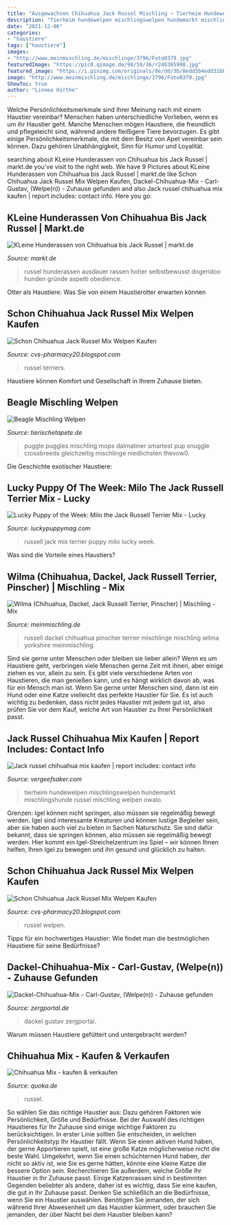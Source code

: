 ```yaml
---
title: "Ausgewachsen Chihuahua Jack Russel Mischling ~ Tierheim Hundewelpen Mischlingswelpen Hundemarkt Mischlingshunde Russel Mischling Welpen Owalo"
description: "Tierheim hundewelpen mischlingswelpen hundemarkt mischlingshunde russel mischling welpen owalo"
date: "2021-12-06"
categories:
- "haustiere"
tags: ["haustiere"]
images:
- "http://www.meinmischling.de/mischlinge/3796/Foto0379.jpg"
featuredImage: "https://pic0.qimage.de/98/59/36/r240365998.jpg"
featured_image: "https://i.pinimg.com/originals/8e/dd/3b/8edd3b4edd31bbac40c06b4c401d8c84.jpg"
image: "http://www.meinmischling.de/mischlinge/3796/Foto0379.jpg"
ShowToc: true
author: "Linnea Hirthe"
---
```



Welche Persönlichkeitsmerkmale sind Ihrer Meinung nach mit einem Haustier vereinbar?
Menschen haben unterschiedliche Vorlieben, wenn es um ihr Haustier geht. Manche Menschen mögen Haustiere, die freundlich und pflegeleicht sind, während andere fleißigere Tiere bevorzugen. Es gibt einige Persönlichkeitsmerkmale, die mit dem Besitz von Apet vereinbar sein können. Dazu gehören Unabhängigkeit, Sinn für Humor und Loyalität.

	

		
searching about KLeine Hunderassen von Chihuahua bis Jack Russel | markt.de you've visit to the right web. We have 9 Pictures about KLeine Hunderassen von Chihuahua bis Jack Russel | markt.de like Schon Chihuahua Jack Russel Mix Welpen Kaufen, Dackel-Chihuahua-Mix - Carl-Gustav, (Welpe(n)) - Zuhause gefunden and also Jack russel chihuahua mix kaufen | report includes: contact info. Here you go:
		
    
## KLeine Hunderassen Von Chihuahua Bis Jack Russel | Markt.de

<img loading=lazy src="https://bilder.markt.de/images/cms/hunde/jack_russel.jpg" onerror="this.onerror=null;this.src='https://tse3.mm.bing.net/th?id=OIP.IekN9ibzysoXB0ZP4d8CvAHaHy&amp;pid=15.1';" alt="KLeine Hunderassen von Chihuahua bis Jack Russel | markt.de">

_Source: markt.de_

>russel hunderassen ausdauer rassen hoher selbstbewusst dogeridoo hunden gründe aspetti obedience. 

	

Otter als Haustiere: Was Sie von einem Haustierotter erwarten können

    
## Schon Chihuahua Jack Russel Mix Welpen Kaufen

<img loading=lazy src="https://i.pinimg.com/originals/2d/fa/d3/2dfad3cbde6e42dbe46394624d31a3d7.jpg" onerror="this.onerror=null;this.src='https://tse2.mm.bing.net/th?id=OIP.xpK5bniAcLwcP3xED1XqjAAAAA&amp;pid=15.1';" alt="Schon Chihuahua Jack Russel Mix Welpen Kaufen">

_Source: cvs-pharmacy20.blogspot.com_

>russel terriers. 

	

Haustiere können Komfort und Gesellschaft in Ihrem Zuhause bieten.

    
## Beagle Mischling Welpen

<img loading=lazy src="https://s3-eu-west-1.amazonaws.com/bowwowtimes-new/wp-content/uploads/2015/08/pug-beagle.jpg" onerror="this.onerror=null;this.src='https://tse1.mm.bing.net/th?id=OIP.lZxfFnpAh-kqR1jtlfnq4AHaJ6&amp;pid=15.1';" alt="Beagle Mischling Welpen">

_Source: tierischetapete.de_

>puggle puggles mischling mops dalmatiner smartest pup snuggle crossbreeds gleichzeitig mischlinge niedlichsten thevow0. 

	

Die Geschichte exotischer Haustiere:

    
## Lucky Puppy Of The Week: Milo The Jack Russell Terrier Mix - Lucky

<img loading=lazy src="https://www.luckypuppymag.com/wp-content/uploads/2016/01/Milo-large-crop-e1454002983371.jpg" onerror="this.onerror=null;this.src='https://tse3.mm.bing.net/th?id=OIP.-h4hhOW84kiTBgB45UszWAHaFj&amp;pid=15.1';" alt="Lucky Puppy of the Week: Milo the Jack Russell Terrier Mix - Lucky">

_Source: luckypuppymag.com_

>russell jack mix terrier puppy milo lucky week. 

	

Was sind die Vorteile eines Haustiers?

    
## Wilma (Chihuahua, Dackel, Jack Russell Terrier, Pinscher) | Mischling - Mix

<img loading=lazy src="http://www.meinmischling.de/mischlinge/3796/Foto0379.jpg" onerror="this.onerror=null;this.src='https://tse3.mm.bing.net/th?id=OIP.8MqrJDmHK8l8lI-7qJ2Y3gHaFj&amp;pid=15.1';" alt="Wilma (Chihuahua, Dackel, Jack Russell Terrier, Pinscher) | Mischling - Mix">

_Source: meinmischling.de_

>russell dackel chihuahua pinscher terrier mischlinge mischling wilma yorkshire meinmischling. 

	

Sind sie gerne unter Menschen oder bleiben sie lieber allein?
Wenn es um Haustiere geht, verbringen viele Menschen gerne Zeit mit ihnen, aber einige ziehen es vor, allein zu sein. Es gibt viele verschiedene Arten von Haustieren, die man genießen kann, und es hängt wirklich davon ab, was für ein Mensch man ist. Wenn Sie gerne unter Menschen sind, dann ist ein Hund oder eine Katze vielleicht das perfekte Haustier für Sie. Es ist auch wichtig zu bedenken, dass nicht jedes Haustier mit jedem gut ist, also prüfen Sie vor dem Kauf, welche Art von Haustier zu Ihrer Persönlichkeit passt.

    
## Jack Russel Chihuahua Mix Kaufen | Report Includes: Contact Info

<img loading=lazy src="https://vergeefsaker.com/ruotg/V8--9yXUCQoFldMxKCWe2gHaE9.jpg" onerror="this.onerror=null;this.src='https://tse4.mm.bing.net/th?id=OIP.6XEwu5bg-NCZRR3ddXqC-gAAAA&amp;pid=15.1';" alt="Jack russel chihuahua mix kaufen | report includes: contact info">

_Source: vergeefsaker.com_

>tierheim hundewelpen mischlingswelpen hundemarkt mischlingshunde russel mischling welpen owalo. 

	

Grenzen: Igel können nicht springen, also müssen sie regelmäßig bewegt werden.
Igel sind interessante Kreaturen und können lustige Begleiter sein, aber sie haben auch viel zu bieten in Sachen Naturschutz. Sie sind dafür bekannt, dass sie springen können, also müssen sie regelmäßig bewegt werden. Hier kommt ein Igel-Streichelzentrum ins Spiel – wir können Ihnen helfen, Ihren Igel zu bewegen und ihn gesund und glücklich zu halten.

    
## Schon Chihuahua Jack Russel Mix Welpen Kaufen

<img loading=lazy src="https://i.pinimg.com/originals/8e/dd/3b/8edd3b4edd31bbac40c06b4c401d8c84.jpg" onerror="this.onerror=null;this.src='https://tse2.mm.bing.net/th?id=OIP.8iiOhk3JQ6b-9xJZEyr_bwHaHa&amp;pid=15.1';" alt="Schon Chihuahua Jack Russel Mix Welpen Kaufen">

_Source: cvs-pharmacy20.blogspot.com_

>russel welpen. 

	

Tipps für ein hochwertiges Haustier: Wie findet man die bestmöglichen Haustiere für seine Bedürfnisse?

    
## Dackel-Chihuahua-Mix - Carl-Gustav, (Welpe(n)) - Zuhause Gefunden

<img loading=lazy src="https://zergportal.de/files/Hund2_412073.jpeg" onerror="this.onerror=null;this.src='https://tse3.mm.bing.net/th?id=OIP.sRt_7xhmzO0FaJO3obJ16wHaIu&amp;pid=15.1';" alt="Dackel-Chihuahua-Mix - Carl-Gustav, (Welpe(n)) - Zuhause gefunden">

_Source: zergportal.de_

>dackel gustav zergportal. 

	

Warum müssen Haustiere gefüttert und untergebracht werden?

    
## Chihuahua Mix - Kaufen &amp; Verkaufen

<img loading=lazy src="https://pic0.qimage.de/98/59/36/r240365998.jpg" onerror="this.onerror=null;this.src='https://tse1.mm.bing.net/th?id=OIP.1c89JePSBJMFXCHCEKq-AAAAAA&amp;pid=15.1';" alt="Chihuahua Mix - kaufen &amp; verkaufen">

_Source: quoka.de_

>russel. 

	

So wählen Sie das richtige Haustier aus: Dazu gehören Faktoren wie Persönlichkeit, Größe und Bedürfnisse.
Bei der Auswahl des richtigen Haustieres für Ihr Zuhause sind einige wichtige Faktoren zu berücksichtigen. In erster Linie sollten Sie entscheiden, in welchen Persönlichkeitstyp Ihr Haustier fällt. Wenn Sie einen aktiven Hund haben, der gerne Apportieren spielt, ist eine große Katze möglicherweise nicht die beste Wahl. Umgekehrt, wenn Sie einen schüchternen Hund haben, der nicht so aktiv ist, wie Sie es gerne hätten, könnte eine kleine Katze die bessere Option sein. Recherchieren Sie außerdem, welche Größe Ihr Haustier in Ihr Zuhause passt. Einige Katzenrassen sind in bestimmten Gegenden beliebter als andere, daher ist es wichtig, dass Sie eine kaufen, die gut in Ihr Zuhause passt. Denken Sie schließlich an die Bedürfnisse, wenn Sie ein Haustier auswählen. Benötigen Sie jemanden, der sich während Ihrer Abwesenheit um das Haustier kümmert, oder brauchen Sie jemanden, der über Nacht bei dem Haustier bleiben kann?


